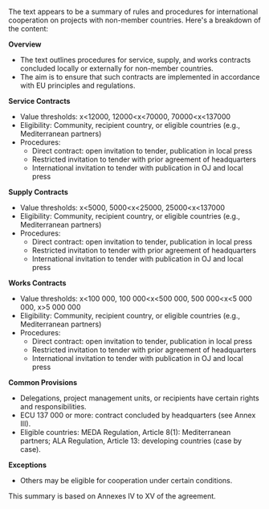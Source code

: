 The text appears to be a summary of rules and procedures for international cooperation on projects with non-member countries. Here's a breakdown of the content:

**Overview**

* The text outlines procedures for service, supply, and works contracts concluded locally or externally for non-member countries.
* The aim is to ensure that such contracts are implemented in accordance with EU principles and regulations.

**Service Contracts**

* Value thresholds: x<12000, 12000<x<70000, 70000<x<137000
* Eligibility: Community, recipient country, or eligible countries (e.g., Mediterranean partners)
* Procedures:
	+ Direct contract: open invitation to tender, publication in local press
	+ Restricted invitation to tender with prior agreement of headquarters
	+ International invitation to tender with publication in OJ and local press

**Supply Contracts**

* Value thresholds: x<5000, 5000<x<25000, 25000<x<137000
* Eligibility: Community, recipient country, or eligible countries (e.g., Mediterranean partners)
* Procedures:
	+ Direct contract: open invitation to tender, publication in local press
	+ Restricted invitation to tender with prior agreement of headquarters
	+ International invitation to tender with publication in OJ and local press

**Works Contracts**

* Value thresholds: x<100 000, 100 000<x<500 000, 500 000<x<5 000 000, x>5 000 000
* Eligibility: Community, recipient country, or eligible countries (e.g., Mediterranean partners)
* Procedures:
	+ Direct contract: open invitation to tender, publication in local press
	+ Restricted invitation to tender with prior agreement of headquarters
	+ International invitation to tender with publication in OJ and local press

**Common Provisions**

* Delegations, project management units, or recipients have certain rights and responsibilities.
* ECU 137 000 or more: contract concluded by headquarters (see Annex III).
* Eligible countries: MEDA Regulation, Article 8(1): Mediterranean partners; ALA Regulation, Article 13: developing countries (case by case).

**Exceptions**

* Others may be eligible for cooperation under certain conditions.

This summary is based on Annexes IV to XV of the agreement.